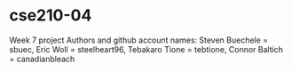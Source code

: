 # cse210-04
Week 7 project
Authors and github account names:
Steven Buechele = sbuec, 
Eric Woll = steelheart96, 
Tebakaro Tione = tebtione, 
Connor Baltich = canadianbleach

